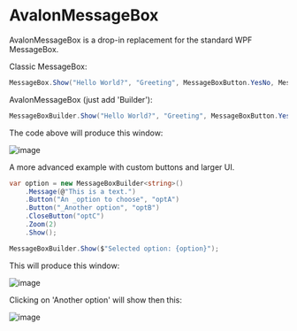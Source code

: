 # AvalonMessageBox

AvalonMessageBox is a drop-in replacement for the standard WPF MessageBox.

Classic MessageBox:
```cs
MessageBox.Show("Hello World?", "Greeting", MessageBoxButton.YesNo, MessageBoxImage.Question);
```
AvalonMessageBox (just add 'Builder'):
```cs
MessageBoxBuilder.Show("Hello World?", "Greeting", MessageBoxButton.YesNo, MessageBoxImage.Question);
```
The code above will produce this window:

![image](https://user-images.githubusercontent.com/759715/153726249-8973b1db-5a1e-4d1c-bd4a-38575cd2c8b1.png)

A more advanced example with custom buttons and larger UI.
```cs
var option = new MessageBoxBuilder<string>()
    .Message(@"This is a text.")
    .Button("An _option to choose", "optA")
    .Button("_Another option", "optB")
    .CloseButton("optC")
    .Zoom(2)
    .Show();

MessageBoxBuilder.Show($"Selected option: {option}");
```
This will produce this window:

![image](https://user-images.githubusercontent.com/759715/153726492-b0b40b7e-3793-48a7-bbb6-000793f82e17.png)

Clicking on 'Another option' will show then this:

![image](https://user-images.githubusercontent.com/759715/153726534-61e91e25-63e2-4a39-a37d-efad5dbe7fd5.png)

